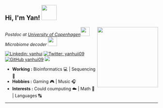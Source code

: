 <h2> Hi, I'm Yan! <img src="https://media.giphy.com/media/XbsO51SFsJgome55fB/source.gif" width="50"></h2>
<img align='right' src="https://media.giphy.com/media/EOfr3pMsihGmzZFo2B/source.gif" width="200">
<p><em>Postdoc at <a href="https://www.ku.dk/">University of Copenhagen</a><img src="https://media.giphy.com/media/H1qAEy85tdGzHDjvaC/source.gif" width="30"> Microbiome decoder <img src="https://media.giphy.com/media/WUlplcMpOCEmTGBtBW/giphy.gif" width="30">
</em></p>

[![Linkedin: yanhui](https://img.shields.io/badge/-yanhui-blue?style=flat-square&logo=Linkedin&logoColor=white&link=https://www.linkedin.com/in/yan-hui-376870a5/)](https://www.linkedin.com/in/yan-hui/)
[![Twitter: yanhuii09](https://img.shields.io/twitter/follow/yanhuii09?style=social)](https://twitter.com/yanhuii09)
[![GitHub yanhui09](https://img.shields.io/github/followers/yanhui09?label=follow&style=social)](https://github.com/yanhui09)
![](https://komarev.com/ghpvc/?username=yanhui09&style=flat-square)

-  **Working :**  Bioinformatics :computer: | Sequencing :dna: 
-  **Hobbies :** Gaming :video_game: | Music :headphones:
-  **Interests :** Could coumputing :cloud: | Math :1234: | Languages :capital_abcd:
---------------------------------------------------------------------------------------------------------------------------------------------------------------------------------
<!-- img align="right" height="180" src="https://github-readme-stats.vercel.app/api/top-langs/?username=yanhui09&show_icons=true&layout=compact&langs_count=8" />
<!-- img height="180" src="https://github-readme-stats.vercel.app/api?username=yanhui09&&theme=default" />
